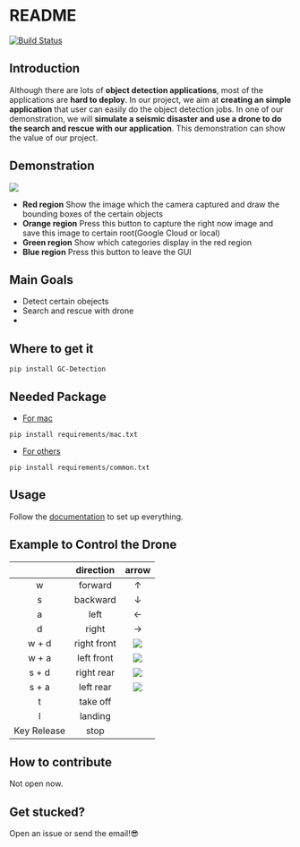 # README

[![Build Status](https://travis-ci.com/Justin900429/GC-Detection.svg?branch=main)](https://travis-ci.com/Justin900429/GC-Detection)

## Introduction 
Although there are lots of **object detection applications**, most of the applications are **hard to deploy**. In our project, we aim at **creating an simple application** that user can easily do the object detection jobs. In one of our demonstration, we will **simulate a seismic disaster and use a drone to do the search and rescue with our application**. This demonstration can show the value of our project.

## Demonstration
![](https://i.imgur.com/qQ8ymkC.jpg)
- **Red region**
    Show the image which the camera captured and draw the bounding boxes of the certain objects
- **Orange region**
    Press this button to capture the right now image and save this image to certain root(Google Cloud or local)
- **Green region**
    Show which categories display in the red region
- **Blue region**
    Press this button to leave the GUI 


## Main Goals
- Detect certain obejects
- Search and rescue with drone
- 

## Where to get it
```
pip install GC-Detection
```

## Needed Package
* [For mac](https://github.com/Justin900429/GC-Detection/blob/main/requirements/mac.txt)
```
pip install requirements/mac.txt
```

* [For others](https://github.com/Justin900429/GC-Detection/blob/main/requirements/common.txt)
```
pip install requirements/common.txt
```


## Usage 
Follow the [documentation](https://justin900429.github.io/GC-Detection/Usage) to set up everything.

## Example to Control the Drone
| | direction | arrow |
| :--------:| :--------: | :--------: |
| w | forward | &uarr; | 
| s | backward | &darr; |
| a | left | &larr; |
| d | right | &rarr; |
| w + d | right front | <img src="https://render.githubusercontent.com/render/math?math=\nearrow"> |
| w + a | left front | <img src="https://render.githubusercontent.com/render/math?math=\nwarrow"> |
| s + d | right rear | <img src="https://render.githubusercontent.com/render/math?math=\searrow"> |
| s + a | left rear | <img src="https://render.githubusercontent.com/render/math?math=\swarrow"> |
| t | take off |  |
| l | landing |  |
| Key Release| stop | |

## How to contribute
Not open now.

## Get stucked?
Open an issue or send the email!😎






